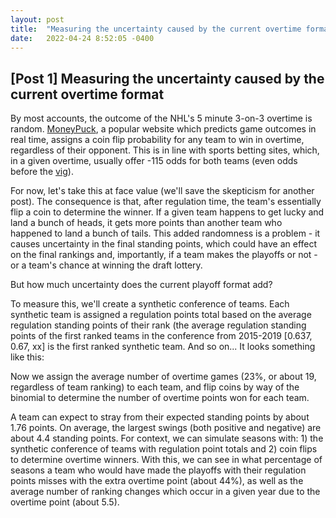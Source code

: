 ```yaml
---
layout: post
title:  "Measuring the uncertainty caused by the current overtime format"
date:   2022-04-24 8:52:05 -0400
---
```

<h2>[Post 1] Measuring the uncertainty caused by the current overtime format</h2>
<p>
By most accounts, the outcome of the NHL's 5 minute 3-on-3 overtime is random. <a href="https://moneypuck.com/">MoneyPuck</a>, a popular website which predicts game outcomes in real time, assigns a coin flip probability for any team to win in overtime, regardless of their opponent. This is in line with sports betting sites, which, in a given overtime, usually offer -115 odds for both teams (even odds before the <a href="https://en.wikipedia.org/wiki/Vigorish">vig</a>). 
</p>
<p>
For now, let's take this at face value (we'll save the skepticism for another post). The consequence is that, after regulation time, the team's essentially flip a coin to determine the winner. If a given team happens to get lucky and land a bunch of heads, it gets more points than another team who happened to land a bunch of tails.  This added randomness is a problem - it causes uncertainty in the final standing points, which could have an effect on the final rankings and, importantly, if a team makes the playoffs or not - or a team's chance at winning the draft lottery.
</p>
<p>
But how much uncertainty does the current playoff format add?
</p>
<p>
To measure this, we'll create a synthetic conference of teams. Each synthetic team is assigned a regulation points total based on the average regulation standing points of their rank (the average regulation standing points of the first ranked teams in the conference from 2015-2019 [0.637, 0.67, xx] is the first ranked synthetic team. And so on... It looks something like this:
</p>

<p>
Now we assign the average number of overtime games (23%, or about 19, regardless of team ranking) to each team, and flip coins by way of the binomial to determine the number of overtime points won for each team. 
</p>
<p>
A team can expect to stray from their expected standing points by about 1.76 points. On average, the largest swings (both positive and negative) are about 4.4 standing points. For context, we can simulate seasons with: 1) the synthetic conference of teams with regulation point totals and 2) coin flips to determine overtime winners. With this, we can see in what percentage of seasons a team who would have made the playoffs with their regulation points misses with the extra overtime point (about 44%), as well as the average number of ranking changes which occur in a given year due to the overtime point (about 5.5).
</p>







